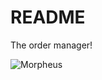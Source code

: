 # README #

The order manager!

![Morpheus](http://screencrush.com/files/2017/03/Mootrix-Moopheus.jpg?w=360)